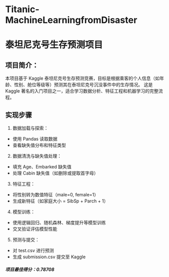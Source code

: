 # Titanic-MachineLearningfromDisaster

# 泰坦尼克号生存预测项目

## 项目简介：

本项目基于 Kaggle 泰坦尼克号生存预测竞赛，目标是根据乘客的个人信息（如年龄、性别、舱位等级等）预测其在泰坦尼克号沉没事件中的生存情况。
这是 Kaggle 著名的入门项目之一，适合学习数据分析、特征工程和机器学习的完整流程。

## 实现步骤

1. 数据加载与探索：
* 使用 Pandas 读取数据
* 查看缺失值分布和特征类型
2. 数据清洗与缺失值处理：
* 填充 Age、Embarked 缺失值
* 处理 Cabin 缺失值（如删除或提取首字母）
3. 特征工程：
* 将性别转为数值特征（male=0, female=1）
* 生成新特征（如家庭大小 = SibSp + Parch + 1）
4. 模型训练：
* 使用逻辑回归、随机森林、梯度提升等模型训练
* 交叉验证评估模型性能
5. 预测与提交：
* 对 test.csv 进行预测
* 生成 submission.csv 提交至 Kaggle

##### 项目最佳得分：0.78708
